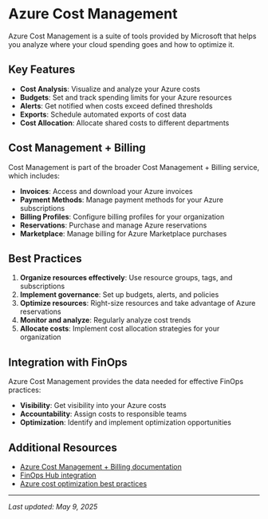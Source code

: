 # Azure Cost Management

Azure Cost Management is a suite of tools provided by Microsoft that helps you analyze where your cloud spending goes and how to optimize it.

## Key Features

- **Cost Analysis**: Visualize and analyze your Azure costs
- **Budgets**: Set and track spending limits for your Azure resources
- **Alerts**: Get notified when costs exceed defined thresholds
- **Exports**: Schedule automated exports of cost data
- **Cost Allocation**: Allocate shared costs to different departments

## Cost Management + Billing

Cost Management is part of the broader Cost Management + Billing service, which includes:

- **Invoices**: Access and download your Azure invoices
- **Payment Methods**: Manage payment methods for your Azure subscriptions
- **Billing Profiles**: Configure billing profiles for your organization
- **Reservations**: Purchase and manage Azure reservations
- **Marketplace**: Manage billing for Azure Marketplace purchases

## Best Practices

1. **Organize resources effectively**: Use resource groups, tags, and subscriptions
2. **Implement governance**: Set up budgets, alerts, and policies
3. **Optimize resources**: Right-size resources and take advantage of Azure reservations
4. **Monitor and analyze**: Regularly analyze cost trends
5. **Allocate costs**: Implement cost allocation strategies for your organization

## Integration with FinOps

Azure Cost Management provides the data needed for effective FinOps practices:

- **Visibility**: Get visibility into your Azure costs
- **Accountability**: Assign costs to responsible teams
- **Optimization**: Identify and implement optimization opportunities

## Additional Resources

- [Azure Cost Management + Billing documentation](https://learn.microsoft.com/en-us/azure/cost-management-billing/costs/)
- [FinOps Hub integration](./toolkit/hubs.md)
- [Azure cost optimization best practices](./best-practices/azure-cost-optimization.md)

---

_Last updated: May 9, 2025_
